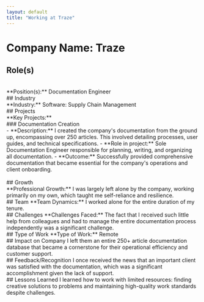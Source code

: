 ```yaml
---
layout: default
title: "Working at Traze"
---
```



# Company Name: Traze

## Role(s)
<br>
**Position(s):** Documentation Engineer
<br>
## Industry
<br>
**Industry:** Software: Supply Chain Management
<br>
## Projects
<br>
**Key Projects:**
<br>
### Documentation Creation
<br>
- **Description:** I created the company's documentation from the ground up, encompassing over 250 articles. This involved detailing processes, user guides, and technical specifications.  
- **Role in project:** Sole Documentation Engineer responsible for planning, writing, and organizing all documentation.  
- **Outcome:** Successfully provided comprehensive documentation that became essential for the company's operations and client onboarding.
<br>
<br>
## Growth
<br>
**Professional Growth:**  
I was largely left alone by the company, working primarily on my own, which taught me self-reliance and resilience.
<br>
## Team
**Team Dynamics:**  
I worked alone for the entire duration of my tenure.
<br>
## Challenges
**Challenges Faced:**  
The fact that I received such little help from colleagues and had to manage the entire documentation process independently was a significant challenge.
<br>
## Type of Work
**Type of Work:** Remote
<br>
## Impact on Company
I left them an entire 250+ article documentation database that became a cornerstone for their operational efficiency and customer support.
<br>
## Feedback/Recognition
I once received the news that an important client was satisfied with the documentation, which was a significant accomplishment given the lack of support.
<br>
## Lessons Learned
I learned how to work with limited resources: finding creative solutions to problems and maintaining high-quality work standards despite challenges.
